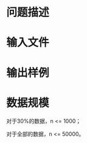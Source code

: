 

# 问题描述



# 输入文件



# 输出样例



# 数据规模


<p>
对于30%的数据，n &lt;= 1000；
</p>
<p>
对于全部的数据，n &lt;= 50000。
</p>

